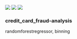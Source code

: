 ![](https://img.shields.io/badge/Category-Model)
![](https://img.shields.io/badge/Program-Python-green)
![](https://img.shields.io/badge/Resource-Open-blue)

### credit_card_fraud-analysis

randomforestregressor, binning
